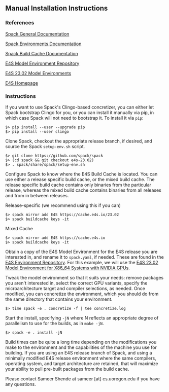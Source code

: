  <style type="text/css" rel="stylesheet">
 pre { text-align: left important!; }
 </style>

## Manual Installation Instructions

### References

[Spack General Documentation](https://spack.readthedocs.io/en/latest/)

[Spack Environments Documentation](https://spack.readthedocs.io/en/latest/environments.html)

[Spack Build Cache Documentation](https://spack.readthedocs.io/en/latest/binary_caches.html)

[E4S Model Environment Repository](https://github.com/E4S-Project/e4s)

[E4S 23.02 Model Environments](https://github.com/E4S-Project/e4s/tree/master/environments/23.02)

[E4S Homepage](https://e4s.io)

### Instructions

If you want to use Spack's Clingo-based concretizer, you can either let Spack bootstrap Clingo for you, or you can install it manually via pip, in which case Spack will not need to bootstrap it. To install it via `pip`:

```
$> pip install --user --upgrade pip
$> pip install --user clingo
```

Clone Spack, checkout the appropriate release branch, if desired, and source the Spack `setup-env.sh` script.
```
$> git clone https://github.com/spack/spack
$> (cd spack && git checkout e4s-23.02)
$> . spack/share/spack/setup-env.sh
```

Configure Spack to know where the E4S Build Cache is located. You can use either a release specific build cache, or the mixed build cache. The release specific build cache contains only binaries from the particular release, whereas the mixed build cache contains binaries from all releases and from in between releases.

Release-specific (we recommend using this if you can)
```
$> spack mirror add E4S https://cache.e4s.io/23.02
$> spack buildcache keys -it
```

Mixed Cache
```
$> spack mirror add E4S https://cache.e4s.io
$> spack buildcache keys -it
```

Obtain a copy of the E4S Model Environment for the E4S release you are interested in, and rename it to `spack.yaml`, if needed. These are found in the [E4S Environment Repository](https://github.com/E4S-Project/e4s/tree/master/environments). For this example, we will use the [E4S 23.02 Model Environment for X86_64 Systems with NVIDIA GPUs](https://github.com/E4S-Project/e4s/blob/master/environments/23.02/cuda-x86_64/spack.yaml).

Tweak the model environment so that it suits your needs: remove packages you aren't interested in, select the correct GPU variants, specify the microarchitecture target and compiler selections, as needed. Once modified, you can concretize the environment, which you should do from the same directory that contains your environment.
```
$> time spack -e . concretize -f | tee concretize.log
```

Start the install, specifying `-jN` where N reflects an appropriate degree of parallelism to use for the builds, as in `make -jN`.
```
$> spack -e . install -jN
```

Build times can be quite a long time depending on the modifications you make to the environment and the capabilities of the machine you use for building. If you are using an E4S release branch of Spack, and using a minimally modified E4S release environment where the same compilers, operating system, and target architecture are retained, that will maximize your ability to pull pre-built packages from the build cache.

Please contact Sameer Shende at sameer [at] cs.uoregon.edu if you have any questions.



